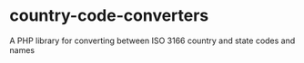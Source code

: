 # country-code-converters
A PHP library for converting between ISO 3166 country and state codes and names
